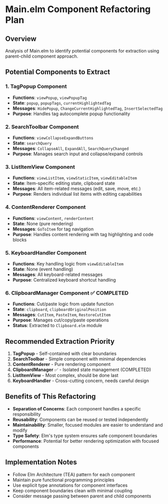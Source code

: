 # Main.elm Component Refactoring Plan

## Overview
Analysis of Main.elm to identify potential components for extraction using parent-child component approach.

## Potential Components to Extract

### 1. **TagPopup Component**
- **Functions**: `viewPopup`, `viewPopupTag`
- **State**: `popup`, `popupTags`, `currentHighlightedTag`
- **Messages**: `HidePopup`, `ChangeCurrentHighlightedTag`, `InsertSelectedTag`
- **Purpose**: Handles tag autocomplete popup functionality

### 2. **SearchToolbar Component**
- **Functions**: `viewCollapseExpandButtons`
- **State**: `searchQuery`
- **Messages**: `CollapseAll`, `ExpandAll`, `SearchQueryChanged`
- **Purpose**: Manages search input and collapse/expand controls

### 3. **ListItemView Component**
- **Functions**: `viewListItem`, `viewStaticItem`, `viewEditableItem`
- **State**: Item-specific editing state, clipboard state
- **Messages**: All item-related messages (edit, save, move, etc.)
- **Purpose**: Renders individual list items with editing capabilities

### 4. **ContentRenderer Component**
- **Functions**: `viewContent`, `renderContent`
- **State**: None (pure rendering)
- **Messages**: `GoToItem` for tag navigation
- **Purpose**: Handles content rendering with tag highlighting and code blocks

### 5. **KeyboardHandler Component**
- **Functions**: Key handling logic from `viewEditableItem`
- **State**: None (event handling)
- **Messages**: All keyboard-related messages
- **Purpose**: Centralized keyboard shortcut handling

### 6. **ClipboardManager Component** ✅ COMPLETED
- **Functions**: Cut/paste logic from update function
- **State**: `clipboard`, `clipboardOriginalPosition`
- **Messages**: `CutItem`, `PasteItem`, `RestoreCutItem`
- **Purpose**: Manages cut/copy/paste operations
- **Status**: Extracted to `Clipboard.elm` module

## Recommended Extraction Priority

1. **TagPopup** - Self-contained with clear boundaries
2. **SearchToolbar** - Simple component with minimal dependencies
3. **ContentRenderer** - Pure rendering component
4. **ClipboardManager** ✅ - Isolated state management (COMPLETED)
5. **ListItemView** - Most complex, should be done last
6. **KeyboardHandler** - Cross-cutting concern, needs careful design

## Benefits of This Refactoring

- **Separation of Concerns**: Each component handles a specific responsibility
- **Reusability**: Components can be reused or tested independently
- **Maintainability**: Smaller, focused modules are easier to understand and modify
- **Type Safety**: Elm's type system ensures safe component boundaries
- **Performance**: Potential for better rendering optimization with focused components

## Implementation Notes

- Follow Elm Architecture (TEA) pattern for each component
- Maintain pure functional programming principles
- Use explicit type annotations for component interfaces
- Keep component boundaries clean with minimal coupling
- Consider message passing between parent and child components